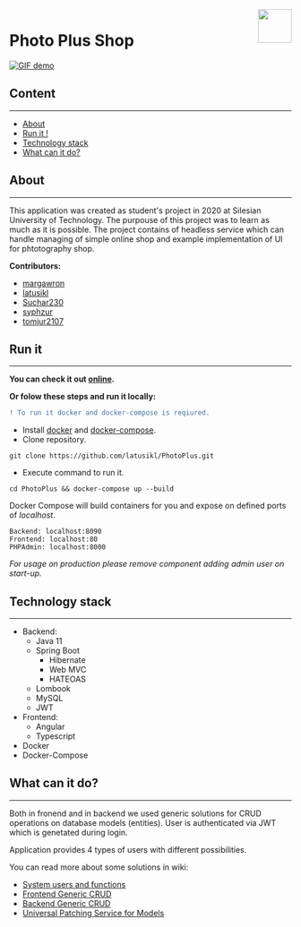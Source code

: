 <img src="res/logo.png" align="right" height="60">

Photo Plus Shop
======================

[![GIF demo](res/about.gif)](https://www.youtube.com/watch?v=lcaKMNPizFM)



## Content
---

- [About](#about)
- [Run it !](#run-it)
- [Technology stack](#technology-stack)
- [What can it do?](#what-can-it-do)


## About
---

This application was created as student's project in 2020 at Silesian University of Technology. The purpouse of this project was to learn as much as it is possible. The project contains of headless service which can handle managing of simple online shop and example implementation of UI for phtotography shop.

**Contributors:**
- [margawron](https://github.com/margawron)
- [latusikl](https://github.com/latusikl)
- [Suchar230](https://github.com/Suchar230)
- [syphzur](https://github.com/syphzur)
- [tomjur2107](https://github.com/tomjur2107)
  
## Run it
---

**You can check it out [online](http://photoplus.cf/).**

**Or folow these steps and run it locally:**
```diff
! To run it docker and docker-compose is reqiured.
```
- Install [docker](https://docs.docker.com/get-docker/) and [docker-compose](https://docs.docker.com/compose/install/).
- Clone repository.
```shell
git clone https://github.com/latusikl/PhotoPlus.git
```
- Execute command to run it.
```shell
cd PhotoPlus && docker-compose up --build
```

Docker Compose will build containers for you and expose on defined ports of *localhost*.

```
Backend: localhost:8090
Frontend: localhost:80
PHPAdmin: localhost:8000
```

*For usage on production please remove component adding admin user on start-up.*

## Technology stack
---
  - Backend:
    - Java 11
    - Spring Boot
      - Hibernate
      - Web MVC
      - HATEOAS
    - Lombook
    - MySQL
    - JWT
  - Frontend:
    - Angular
    - Typescript
  - Docker
  - Docker-Compose

## What can it do?
---
Both in fronend and in backend we used generic solutions for CRUD operations on database models (entities). User is authenticated via JWT which is genetated during login.

Application provides 4 types of users with different possibilities.

You can read more about some solutions in wiki:

 - [System users and functions](https://github.com/latusikl/PhotoPlus/wiki/System-Users-and-Functionalities)
 - [Frontend Generic CRUD](https://github.com/latusikl/PhotoPlus/wiki/How-Frontend-CRUD-generic-service-works%3F)
 - [Backend Generic CRUD](https://github.com/latusikl/PhotoPlus/wiki/How-Backend-CRUD-generic-service-works%3F)
 - [Universal Patching Service for Models](https://github.com/latusikl/PhotoPlus/wiki/How-ModelPatchService-works%3F)

